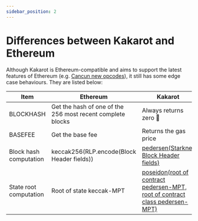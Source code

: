 ```yaml
---
sidebar_position: 2
---
```


# Differences between Kakarot and Ethereum

Although Kakarot is Ethereum-compatible and aims to support the latest features of Ethereum (e.g. [Cancun new opcodes](https://blog.ethereum.org/2024/01/10/goerli-dencun-announcement)), it still has some edge case behaviours. They are listed below:

| Item                   | Ethereum                                                   | Kakarot                                                                                                                                                                               |
| ---------------------- | ---------------------------------------------------------- | ------------------------------------------------------------------------------------------------------------------------------------------------------------------------------------- |
| BLOCKHASH              | Get the hash of one of the 256 most recent complete blocks | Always returns zero 🚧                                                                                                                                                                |
| BASEFEE                | Get the base fee                                           | Returns the gas price                                                                                                                                                                 |
| Block hash computation | keccak256(RLP.encode(Block Header fields))                 | [pedersen(Starknet Block Header fields)](https://docs.starknet.io/documentation/architecture_and_concepts/Network_Architecture/header/)                                               |
| State root computation | Root of state keccak-MPT                                   | [poseidon(root of contract pedersen-MPT, root of contract class pedersen-MPT)](https://docs.starknet.io/documentation/architecture_and_concepts/Network_Architecture/starknet-state/) |
